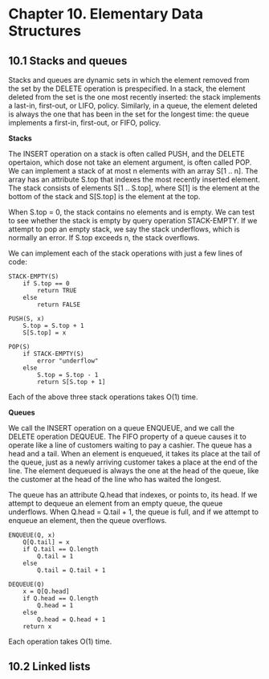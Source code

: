 # Chapter 10. Elementary Data Structures

## 10.1 Stacks and queues

Stacks and queues are dynamic sets in which the element removed from the set by the DELETE operation is prespecified. In a stack, the element deleted from the set is the one most recently inserted: the stack implements a last-in, first-out, or LIFO, policy. Similarly, in a queue, the element deleted is always the one that has been in the set for the longest time: the queue implements a first-in, first-out, or FIFO, policy.

**Stacks**

The INSERT operation on a stack is often called PUSH, and the DELETE opertaion, which dose not take an element argument, is often called POP. We can implement a stack of at most n elements with an array S[1 .. n]. The array has an attribute S.top that indexes the most recently inserted element. The stack consists of elements S[1 .. S.top], where S[1] is the element at the bottom of the stack and S[S.top] is the element at the top.

When S.top = 0, the stack contains no elements and is empty. We can test to see whether the stack is empty by query operation STACK-EMPTY. If we attempt to pop an empty stack, we say the stack underflows, which is normally an error. If S.top exceeds n, the stack overflows.

We can implement each of the stack operations with just a few lines of code:

```
STACK-EMPTY(S)
	if S.top == 0
		return TRUE
	else
		return FALSE

PUSH(S, x)
	S.top = S.top + 1
	S[S.top] = x

POP(S)
	if STACK-EMPTY(S)
		error "underflow"
	else
		S.top = S.top - 1
		return S[S.top + 1]
```

Each of the above three stack operations takes O(1) time.

**Queues**

We call the INSERT operation on a queue ENQUEUE, and we call the DELETE operation DEQUEUE. The FIFO property of a queue causes it to operate like a line of customers waiting to pay a cashier. The queue has a head and a tail. When an element is enqueued, it takes its place at the tail of the queue, just as a newly arriving customer takes a place at the end of the line. The element dequeued is always the one at the head of the queue, like the customer at the head of the line who has waited the longest.

The queue has an attribute Q.head that indexes, or points to, its head. If we attempt to dequeue an element from an empty queue, the queue underflows. When Q.head = Q.tail + 1, the queue is full, and if we attempt to enqueue an element, then the queue overflows.

```
ENQUEUE(Q, x)
	Q[Q.tail] = x
	if Q.tail == Q.length
		Q.tail = 1
	else
		Q.tail = Q.tail + 1

DEQUEUE(Q)
	x = Q[Q.head]
	if Q.head == Q.length
		Q.head = 1
	else
		Q.head = Q.head + 1
	return x
```

Each operation takes O(1) time.

## 10.2 Linked lists
